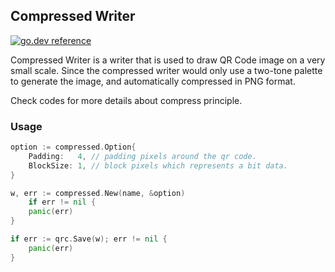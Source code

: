 ## Compressed Writer

[![go.dev reference](https://img.shields.io/badge/go.dev-reference-007d9c?logo=go&logoColor=white&style=flat-square)](https://pkg.go.dev/github.com/Shivantyai/go-qrcode/writer/compressed)

Compressed Writer is a writer that is used to draw QR Code image on a very small scale.
Since the compressed writer would only use a two-tone palette to generate the image,
and automatically compressed in PNG format.

Check codes for more details about compress principle.

### Usage

```go
option := compressed.Option{
	Padding:   4, // padding pixels around the qr code.
	BlockSize: 1, // block pixels which represents a bit data.
}

w, err := compressed.New(name, &option)
	if err != nil {
	panic(err)
}

if err := qrc.Save(w); err != nil {
	panic(err)
}
```